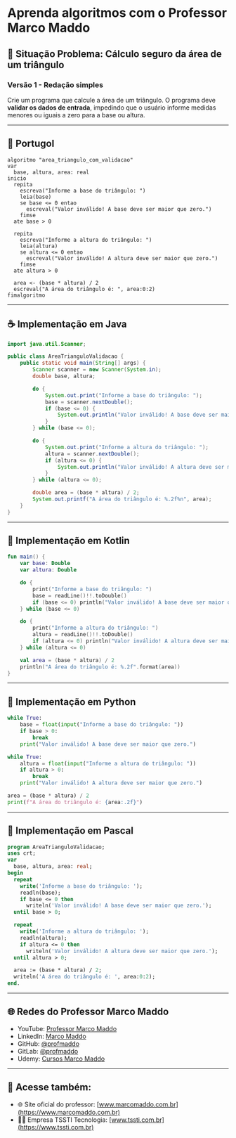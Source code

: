 # Aprenda algoritmos com o Professor Marco Maddo

## 🧠 Situação Problema: Cálculo seguro da área de um triângulo

### Versão 1 - Redação simples
Crie um programa que calcule a área de um triângulo. O programa deve **validar os dados de entrada**, impedindo que o usuário informe medidas menores ou iguais a zero para a base ou altura.

---

## 💬 Portugol

```portugol
algoritmo "area_triangulo_com_validacao"
var
  base, altura, area: real
inicio
  repita
    escreva("Informe a base do triângulo: ")
    leia(base)
    se base <= 0 entao
      escreval("Valor inválido! A base deve ser maior que zero.")
    fimse
  ate base > 0

  repita
    escreva("Informe a altura do triângulo: ")
    leia(altura)
    se altura <= 0 entao
      escreval("Valor inválido! A altura deve ser maior que zero.")
    fimse
  ate altura > 0

  area <- (base * altura) / 2
  escreval("A área do triângulo é: ", area:0:2)
fimalgoritmo
```

------

## ☕ Implementação em Java

```java
import java.util.Scanner;

public class AreaTrianguloValidacao {
    public static void main(String[] args) {
        Scanner scanner = new Scanner(System.in);
        double base, altura;

        do {
            System.out.print("Informe a base do triângulo: ");
            base = scanner.nextDouble();
            if (base <= 0) {
                System.out.println("Valor inválido! A base deve ser maior que zero.");
            }
        } while (base <= 0);

        do {
            System.out.print("Informe a altura do triângulo: ");
            altura = scanner.nextDouble();
            if (altura <= 0) {
                System.out.println("Valor inválido! A altura deve ser maior que zero.");
            }
        } while (altura <= 0);

        double area = (base * altura) / 2;
        System.out.printf("A área do triângulo é: %.2f%n", area);
    }
}
```

---

## 💙 Implementação em Kotlin

```kotlin
fun main() {
    var base: Double
    var altura: Double

    do {
        print("Informe a base do triângulo: ")
        base = readLine()!!.toDouble()
        if (base <= 0) println("Valor inválido! A base deve ser maior que zero.")
    } while (base <= 0)

    do {
        print("Informe a altura do triângulo: ")
        altura = readLine()!!.toDouble()
        if (altura <= 0) println("Valor inválido! A altura deve ser maior que zero.")
    } while (altura <= 0)

    val area = (base * altura) / 2
    println("A área do triângulo é: %.2f".format(area))
}
```

---

## 🐍 Implementação em Python

```python
while True:
    base = float(input("Informe a base do triângulo: "))
    if base > 0:
        break
    print("Valor inválido! A base deve ser maior que zero.")

while True:
    altura = float(input("Informe a altura do triângulo: "))
    if altura > 0:
        break
    print("Valor inválido! A altura deve ser maior que zero.")

area = (base * altura) / 2
print(f"A área do triângulo é: {area:.2f}")
```

---

## 🧙 Implementação em Pascal

```pascal
program AreaTrianguloValidacao;
uses crt;
var
  base, altura, area: real;
begin
  repeat
    write('Informe a base do triângulo: ');
    readln(base);
    if base <= 0 then
      writeln('Valor inválido! A base deve ser maior que zero.');
  until base > 0;

  repeat
    write('Informe a altura do triângulo: ');
    readln(altura);
    if altura <= 0 then
      writeln('Valor inválido! A altura deve ser maior que zero.');
  until altura > 0;

  area := (base * altura) / 2;
  writeln('A área do triângulo é: ', area:0:2);
end.
```

---

## 🌐 Redes do Professor Marco Maddo

- YouTube: [Professor Marco Maddo](https://www.youtube.com/@ProfessorMarcoMaddo)
- LinkedIn: [Marco Maddo](https://www.linkedin.com/in/marcomaddo/)
- GitHub: [@profmaddo](https://github.com/profmaddo)
- GitLab: [@profmaddo](https://gitlab.com/profmaddo)
- Udemy: [Cursos Marco Maddo](https://www.udemy.com/user/marcomaddo/)

---

## 🚀 Acesse também:

- 🌐 Site oficial do professor: [www.marcomaddo.com.br](https://www.marcomaddo.com.br)
- 🧑‍💼 Empresa TSSTI Tecnologia: [www.tssti.com.br](https://www.tssti.com.br)
